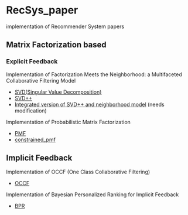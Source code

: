 # RecSys_paper
implementation of Recommender System papers

## Matrix Factorization based
### Explicit Feedback
Implementation of Factorization Meets the Neighborhood: a Multifaceted Collaborative Filtering Model  
* [SVD(Singular Value Decomposition)](https://github.com/Namkyeong/RecSys_paper/blob/main/MatrixFactorization/SVD.ipynb)  
* [SVD++](https://github.com/Namkyeong/RecSys_paper/blob/main/MatrixFactorization/SVDpp.ipynb)  
* [Integrated version of SVD++ and neighborhood model](https://github.com/Namkyeong/RecSys_paper/blob/main/MatrixFactorization/SVD_integrated_v2.ipynb) (needs modification)  
  
  
Implementation of Probabilistic Matrix Factorization  
* [PMF](https://github.com/Namkyeong/RecSys_paper/blob/main/MatrixFactorization/pmf.ipynb)   
* [constrained_pmf](https://github.com/Namkyeong/RecSys_paper/blob/main/MatrixFactorization/constrained_pmf.ipynb)  
  

## Implicit Feedback
Implementation of OCCF (One Class Collaborative Filtering)
* [OCCF](https://github.com/Namkyeong/RecSys_paper/blob/main/MatrixFactorization/OCCF.ipynb)  
  
  
Implementation of Bayesian Personalized Ranking for Implicit Feedback
* [BPR](https://github.com/Namkyeong/RecSys_paper/blob/main/MatrixFactorization/BPRwithMF.ipynb)  
